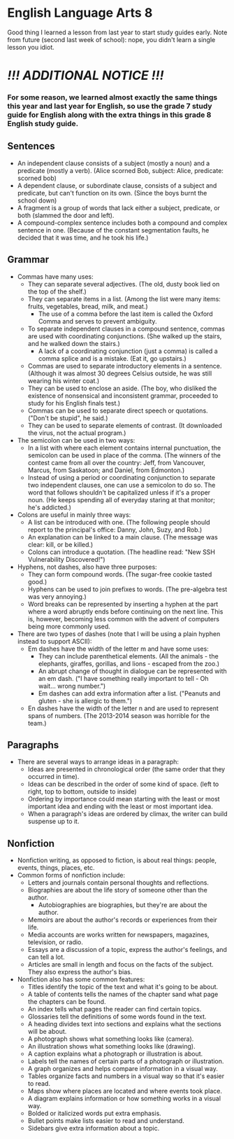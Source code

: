 # English Language Arts 8

Good thing I learned a lesson from last year to start study guides early. Note from future (second last week of school): nope, you didn't learn a single lesson you idiot.

# ***!!! ADDITIONAL NOTICE !!!***

### For some reason, we learned almost exactly the same things this year and last year for English, so use the grade 7 study guide for English along with the extra things in this grade 8 English study guide.

## Sentences

* An independent clause consists of a subject (mostly a noun) and a predicate (mostly a verb). (Alice scorned Bob, subject: Alice, predicate: scorned bob)
* A dependent clause, or subordinate clause, consists of a subject and predicate, but can't function on its own. (Since the boys burnt the school down)
* A fragment is a group of words that lack either a subject, predicate, or both (slammed the door and left).
* A compound-complex sentence includes both a compound and complex sentence in one. (Because of the constant segmentation faults, he decided that it was time, and he took his life.)

## Grammar

* Commas have many uses:
  * They can separate several adjectives. (The old, dusty book lied on the top of the shelf.)
  * They can separate items in a list. (Among the list were many items: fruits, vegetables, bread, milk, and meat.)
    * The use of a comma before the last item is called the Oxford Comma and serves to prevent ambiguity.
  * To separate independent clauses in a compound sentence, commas are used with coordinating conjunctions. (She walked up the stairs, and he walked down the stairs.)
    * A lack of a coordinating conjunction (just a comma) is called a comma splice and is a mistake. (Eat it, go upstairs.)
  * Commas are used to separate introductory elements in a sentence. (Although it was almost 30 degrees Celsius outside, he was still wearing his winter coat.)
  * They can be used to enclose an aside. (The boy, who disliked the existence of nonsensical and inconsistent grammar, proceeded to study for his English finals test.)
  * Commas can be used to separate direct speech or quotations. ("Don't be stupid", he said.)
  * They can be used to separate elements of contrast. (It downloaded the virus, not the actual program.)
* The semicolon can be used in two ways:
  * In a list with where each element contains internal punctuation, the semicolon can be used in place of the comma. (The winners of the contest came from all over the country: Jeff, from Vancouver, Marcus, from Saskatoon; and Daniel, from Edmonton.)
  * Instead of using a period or coordinating conjunction to separate two independent clauses, one can use a semicolon to do so. The word that follows shouldn't be capitalized unless if it's a proper noun. (He keeps spending all of everyday staring at that monitor; he's addicted.)
* Colons are useful in mainly three ways:
  * A list can be introduced with one. (The following people should report to the principal's office: Danny, John, Suzy, and Rob.)
  * An explanation can be linked to a main clause. (The message was clear: kill, or be killed.)
  * Colons can introduce a quotation. (The headline read: "New SSH Vulnerability Discovered!")
* Hyphens, not dashes, also have three purposes:
  * They can form compound words. (The sugar-free cookie tasted good.)
  * Hyphens can be used to join prefixes to words. (The pre-algebra test was very annoying.)
  * Word breaks can be represented by inserting a hyphen at the part where a word abruptly ends before continuing on the next line. This is, however, becoming less common with the advent of computers being more commonly used.
* There are two types of dashes (note that I will be using a plain hyphen instead to support ASCII):
  * Em dashes have the width of the letter m and have some uses:
    * They can include parenthetical elements. (All the animals - the elephants, giraffes, gorillas, and lions - escaped from the zoo.)
    * An abrupt change of thought in dialogue can be represented with an em dash. ("I have something really important to tell - Oh wait... wrong number.")
    * Em dashes can add extra information after a list. ("Peanuts and gluten - she is allergic to them.")
  * En dashes have the width of the letter n and are used to represent spans of numbers. (The 2013-2014 season was horrible for the team.)

## Paragraphs

* There are several ways to arrange ideas in a paragraph:
  * Ideas are presented in chronological order (the same order that they occurred in time).
  * Ideas can be described in the order of some kind of space. (left to right, top to bottom, outside to inside)
  * Ordering by importance could mean starting with the least or most important idea and ending with the least or most important idea.
  * When a paragraph's ideas are ordered by climax, the writer can build suspense up to it.

## Nonfiction

* Nonfiction writing, as opposed to fiction, is about real things: people, events, things, places, etc.
* Common forms of nonfiction include:
  * Letters and journals contain personal thoughts and reflections.
  * Biographies are about the life story of someone other than the author.
    * Autobiographies are biographies, but they're are about the author.
  * Memoirs are about the author's records or experiences from their life.
  * Media accounts are works written for newspapers, magazines, television, or radio.
  * Essays are a discussion of a topic, express the author's feelings, and can tell a lot.
  * Articles are small in length and focus on the facts of the subject. They also express the author's bias.
* Nonfiction also has some common features:
  * Titles identify the topic of the text and what it's going to be about.
  * A table of contents tells the names of the chapter sand what page the chapters can be found.
  * An index tells what pages the reader can find certain topics.
  * Glossaries tell the definitions of some words found in the text.
  * A heading divides text into sections and explains what the sections will be about.
  * A photograph shows what something looks like (camera).
  * An illustration shows what something looks like (drawing).
  * A caption explains what a photograph or illustration is about.
  * Labels tell the names of certain parts of a photograph or illustration.
  * A graph organizes and helps compare information in a visual way.
  * Tables organize facts and numbers in a visual way so that it's easier to read.
  * Maps show where places are located and where events took place.
  * A diagram explains information or how something works in a visual way.
  * Bolded or italicized words put extra emphasis.
  * Bullet points make lists easier to read and understand.
  * Sidebars give extra information about a topic.
